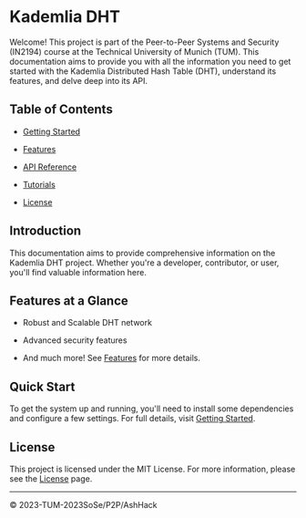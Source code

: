 # Kademlia DHT

Welcome! This project is part of the Peer-to-Peer Systems and Security (IN2194) course at the Technical University of Munich (TUM). This documentation aims to provide you with all the information you need to get started with the Kademlia Distributed Hash Table (DHT), understand its features, and delve deep into its API.


## Table of Contents


- [Getting Started](getting_started.md)

  
- [Features](features.md)

  
- [API Reference](api_reference.md)

  
- [Tutorials](tutorials.md)

  
- [License](license.md)


## Introduction


This documentation aims to provide comprehensive information on the Kademlia DHT project. Whether you're a developer, contributor, or user, you'll find valuable information here.


## Features at a Glance


- Robust and Scalable DHT network

- Advanced security features

- And much more! See [Features](features.md) for more details.


## Quick Start


To get the system up and running, you'll need to install some dependencies and configure a few settings. For full details, visit [Getting Started](getting_started.md).


## License


This project is licensed under the MIT License. For more information, please see the [License](license.md) page.

---

&copy; 2023-TUM-2023SoSe/P2P/AshHack